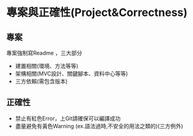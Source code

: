 # 專案與正確性\(Project&Correctness\)

## 專案

專案強制寫Readme ，三大部分

* 建置相關\(環境、方法等等\)
* 架構相關\(MVC設計、關鍵腳本、資料中心等等\)
* 三方依賴\(需包含版本\)

## 正確性

* 禁止有紅色Error，上Git請確保可以編譯成功
* 盡量避免有黃色Warning \(ex.語法過時,不安全的用法之類的\)\(三方例外\)


